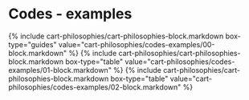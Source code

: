 <div data-role="collapsible" data-inset="false">
	<h1>Codes - examples</h1>

{% include cart-philosophies/cart-philosophies-block.markdown box-type="guides" value="cart-philosophies/codes-examples/00-block.markdown" %}
{% include cart-philosophies/cart-philosophies-block.markdown box-type="table" value="cart-philosophies/codes-examples/01-block.markdown" %}
{% include cart-philosophies/cart-philosophies-block.markdown box-type="table" value="cart-philosophies/codes-examples/02-block.markdown" %}


</div>
